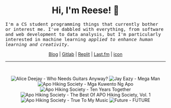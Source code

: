 <h1 align="center">Hi, I'm Reese! 👋</h1>

<p><samp>I'm a CS student programming things that currently bother or interest me. I've dabbled with everything, from software and web development to data analysis, but I'm particularly interested in machine learning <i>applied to enhance human learning and creativity.</i></p></samp>

<p align="center">
 <a href="https://renys.dev">Blog</a> | <a href="https://gitlab.com/renys">Gitlab</a> | <a href="https://replit.com/@renys">Replit</a> | <a href="https://last.fm/user/i-dle">Last.fm</a> | <a href="https://picrew.me/en/image_maker/1453974">icon</a>
</p>

<hr class="dotted">
<br>
<!-- lastfm -->
<p align="center"><img src="https://lastfm.freetls.fastly.net/i/u/64s/f6bf55ded14fbdb79fc41bc3cf44117b.jpg" title="Alice Deejay - Who Needs Guitars Anyway?"> <img src="https://lastfm.freetls.fastly.net/i/u/64s/1305b6fbaf874b12e838db1d874dc694.jpg" title="Jay Eazy - Mega Man"> <img src="https://lastfm.freetls.fastly.net/i/u/64s/e6ff2463642c467a8af2d86ce3cb68b9.jpg" title="Apo Hiking Society - Mga Kuwento Ng Apo"> <img src="https://lastfm.freetls.fastly.net/i/u/64s/0b93db132ef6ca5749c20dec81e9cb77.jpg" title="Apo Hiking Society - Ten Years Together"> <img src="https://lastfm.freetls.fastly.net/i/u/64s/cb8d028778c51504a0c1a4fb5329b18e.png" title="Apo Hiking Society - The Best Of APO Hiking Society, Vol. 1"> <img src="https://lastfm.freetls.fastly.net/i/u/64s/a64300b7571719770cdffe60c2270a97.png" title="Apo Hiking Society - True To My Music"> <img src="https://lastfm.freetls.fastly.net/i/u/64s/221d53768d47338692fa9fc60b6a6b26.jpg" title="Future - FUTURE"> </p>
